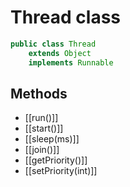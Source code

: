 # Thread class

```java
public class Thread
    extends Object
    implements Runnable
```

## Methods

- [[run()]]
- [[start()]]
- [[sleep(ms)]]
- [[join()]]
- [[getPriority()]]
- [[setPriority(int)]]

